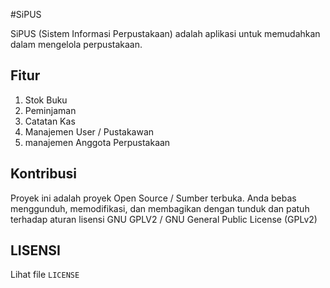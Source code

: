 #SiPUS


SiPUS (Sistem Informasi Perpustakaan) adalah aplikasi untuk memudahkan
dalam mengelola perpustakaan.

## Fitur
1. Stok Buku
2. Peminjaman
3. Catatan Kas
4. Manajemen User / Pustakawan
5. manajemen Anggota Perpustakaan


## Kontribusi
Proyek ini adalah proyek Open Source / Sumber terbuka. Anda bebas menggunduh,
memodifikasi, dan membagikan dengan tunduk dan patuh terhadap aturan lisensi GNU GPLV2 / GNU General Public License (GPLv2)


## LISENSI
Lihat file `LICENSE`
